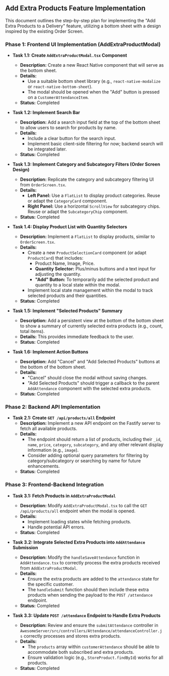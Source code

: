## Add Extra Products Feature Implementation

This document outlines the step-by-step plan for implementing the "Add Extra Products to a Delivery" feature, utilizing a bottom sheet with a design inspired by the existing Order Screen.

### Phase 1: Frontend UI Implementation (AddExtraProductModal)

*   **Task 1.1: Create `AddExtraProductModal.tsx` Component**
    *   **Description:** Create a new React Native component that will serve as the bottom sheet.
    *   **Details:**
        *   Use a suitable bottom sheet library (e.g., `react-native-modalize` or `react-native-bottom-sheet`).
        *   The modal should be opened when the "Add" button is pressed on a `CustomerAttendanceItem`.
    *   **Status:** Completed

*   **Task 1.2: Implement Search Bar**
    *   **Description:** Add a search input field at the top of the bottom sheet to allow users to search for products by name.
    *   **Details:**
        *   Include a clear button for the search input.
        *   Implement basic client-side filtering for now; backend search will be integrated later.
    *   **Status:** Completed

*   **Task 1.3: Implement Category and Subcategory Filters (Order Screen Design)**
    *   **Description:** Replicate the category and subcategory filtering UI from `OrderScreen.tsx`.
    *   **Details:**
        *   **Left Panel:** Use a `FlatList` to display product categories. Reuse or adapt the `CategoryCard` component.
        *   **Right Panel:** Use a horizontal `ScrollView` for subcategory chips. Reuse or adapt the `SubcategoryChip` component.
    *   **Status:** Completed

*   **Task 1.4: Display Product List with Quantity Selectors**
    *   **Description:** Implement a `FlatList` to display products, similar to `OrderScreen.tsx`.
    *   **Details:**
        *   Create a new `ProductSelectionCard` component (or adapt `ProductCard`) that includes:
            *   Product Name, Image, Price.
            *   **Quantity Selector:** Plus/minus buttons and a text input for adjusting the quantity.
            *   **"Add" Button:** To temporarily add the selected product and quantity to a local state within the modal.
        *   Implement local state management within the modal to track selected products and their quantities.
    *   **Status:** Completed

*   **Task 1.5: Implement "Selected Products" Summary**
    *   **Description:** Add a persistent view at the bottom of the bottom sheet to show a summary of currently selected extra products (e.g., count, total items).
    *   **Details:** This provides immediate feedback to the user.
    *   **Status:** Completed

*   **Task 1.6: Implement Action Buttons**
    *   **Description:** Add "Cancel" and "Add Selected Products" buttons at the bottom of the bottom sheet.
    *   **Details:**
        *   "Cancel" should close the modal without saving changes.
        *   "Add Selected Products" should trigger a callback to the parent `AddAttendance` component with the selected extra products.
    *   **Status:** Completed

### Phase 2: Backend API Implementation

*   **Task 2.1: Create `GET /api/products/all` Endpoint**
    *   **Description:** Implement a new API endpoint on the Fastify server to fetch all available products.
    *   **Details:**
        *   The endpoint should return a list of products, including their `_id`, `name`, `price`, `category`, `subcategory`, and any other relevant display information (e.g., `image`).
        *   Consider adding optional query parameters for filtering by category/subcategory or searching by name for future enhancements.
    *   **Status:** Completed

### Phase 3: Frontend-Backend Integration

*   **Task 3.1: Fetch Products in `AddExtraProductModal`**
    *   **Description:** Modify `AddExtraProductModal.tsx` to call the `GET /api/products/all` endpoint when the modal is opened.
    *   **Details:**
        *   Implement loading states while fetching products.
        *   Handle potential API errors.
    *   **Status:** Completed

*   **Task 3.2: Integrate Selected Extra Products into `AddAttendance` Submission**
    *   **Description:** Modify the `handleSaveAttendance` function in `AddAttendance.tsx` to correctly process the extra products received from `AddExtraProductModal`.
    *   **Details:**
        *   Ensure the extra products are added to the `attendance` state for the specific customer.
        *   The `handleSubmit` function should then include these extra products when sending the payload to the `POST /attendance` endpoint.
    *   **Status:** Completed

*   **Task 3.3: Update `POST /attendance` Endpoint to Handle Extra Products**
    *   **Description:** Review and ensure the `submitAttendance` controller in `AwesomeServer/src/controllers/Attendance/attendanceController.js` correctly processes and stores extra products.
    *   **Details:**
        *   The `products` array within `customerAttendance` should be able to accommodate both subscribed and extra products.
        *   Ensure validation logic (e.g., `StoreProduct.findById`) works for all products.
    *   **Status:** Completed